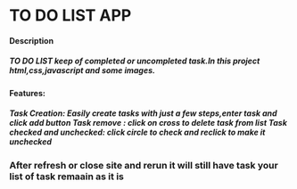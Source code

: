 <H1>TO DO LIST APP</H1>
<H4>Description</H4>
  <H5>TO DO LIST keep of completed or uncompleted task.In this project html,css,javascript and some images.</H5>

<H4>Features:</H4>
<H5>Task Creation: Easily create tasks with just a few steps,enter task and click add button
Task remove : click on cross to delete task from list
Task checked and unchecked: click circle to check and reclick to make it unchecked</H5>

<H3>After refresh or close site and rerun it will still have task your list of task remaain as it is </H3>
